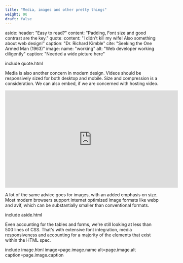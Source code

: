 ```yaml
---
title: "Media, images and other pretty things"
weight: 90
draft: false
---
```


aside:
    header: "Easy to read?"
    content: "Padding, Font size and good contrast are the key."
quote:
    content: "I didn't kill my wife! Also something about web design!"
    caption: "Dr. Richard Kimble"
    cite: "Seeking the One Armed Man (1963)"
image:
    name: "working"
    alt: "Web developer working diligently"
    caption: "Needed a wide picture here"

include quote.html

Media is also another concern in modern design. Videos should be responsively sized for both desktop and
mobile. Size and compression is a consideration. We can also embed, if we are concerned with hosting
video.

<iframe width="560" height="315" src="https://www.youtube.com/embed/RzX-fx_GhrM"
    title="YouTube video player - Harrison Ford Already Works Around the Clock" frameborder="0"
    allow="accelerometer; autoplay; clipboard-write; encrypted-media; gyroscope; picture-in-picture"
    loading="lazy" allowfullscreen></iframe>


A lot of the same advice goes for images, with an added emphasis on size. Most modern browsers support
internet optimized image formats like <abbr>webp</abbr> and <abbr>avif</abbr>, which can be
substantially smaller than conventional formats.

<div>
    include aside.html
    <p>
        Even accounting for the tables and forms, we're still looking at less than 500 lines of CSS. That's with
        extensive font integration, media responsiveness and accounting for a majority of the elements that
        exist within the <abbr>HTML</abbr> spec.
    </p>
</div>

include image.html image=page.image.name alt=page.image.alt caption=page.image.caption 